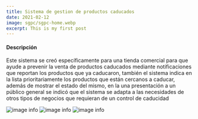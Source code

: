 ```yaml
---
title: Sistema de gestion de productos caducados
date: 2021-02-12
image: sgpc/sgpc-home.webp
excerpt: This is my first post
---
```


#### Descripción

Este sistema se creó específicamente para una tienda comercial para que ayude a prevenir la venta de productos caducados mediante notificaciones que reportan los productos que ya caducaron, también el sistema indica en la lista prioritariamente los productos que están cercanos a caducar, además de mostrar el estado del mismo, en la una presentación a un público general se indicó que el sistema se adapta a las necesidades de otros tipos de negocios que requieran de un control de caducidad

![image info](/projects/sgpc/sgpc-login.webp)
![image info](/projects/sgpc/sgpc-home.webp)
![image info](/projects/sgpc/sgpc-products.webp)

